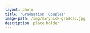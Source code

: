 ```yaml
---
layout: photo
title: "Graduation: Couples"
image-path: /img/marynick-gradcap.jpg
description: place-holder
---
```

